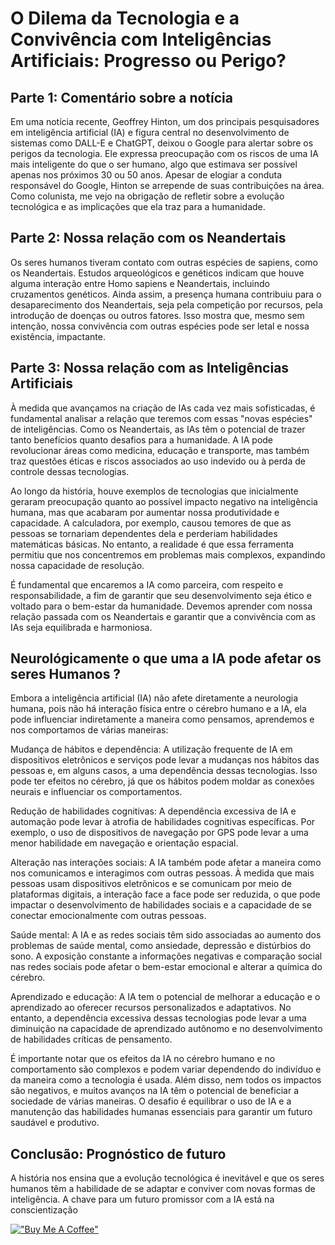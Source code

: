 # O Dilema da Tecnologia e a Convivência com Inteligências Artificiais: Progresso ou Perigo?

## Parte 1: Comentário sobre a notícia

Em uma notícia recente, Geoffrey Hinton, um dos principais pesquisadores em inteligência artificial (IA) e figura central no desenvolvimento de sistemas como DALL-E e ChatGPT, deixou o Google para alertar sobre os perigos da tecnologia. Ele expressa preocupação com os riscos de uma IA mais inteligente do que o ser humano, algo que estimava ser possível apenas nos próximos 30 ou 50 anos. Apesar de elogiar a conduta responsável do Google, Hinton se arrepende de suas contribuições na área. Como colunista, me vejo na obrigação de refletir sobre a evolução tecnológica e as implicações que ela traz para a humanidade.

## Parte 2: Nossa relação com os Neandertais

Os seres humanos tiveram contato com outras espécies de sapiens, como os Neandertais. Estudos arqueológicos e genéticos indicam que houve alguma interação entre Homo sapiens e Neandertais, incluindo cruzamentos genéticos. Ainda assim, a presença humana contribuiu para o desaparecimento dos Neandertais, seja pela competição por recursos, pela introdução de doenças ou outros fatores. Isso mostra que, mesmo sem intenção, nossa convivência com outras espécies pode ser letal e nossa existência, impactante.

## Parte 3: Nossa relação com as Inteligências Artificiais

À medida que avançamos na criação de IAs cada vez mais sofisticadas, é fundamental analisar a relação que teremos com essas "novas espécies" de inteligências. Como os Neandertais, as IAs têm o potencial de trazer tanto benefícios quanto desafios para a humanidade. A IA pode revolucionar áreas como medicina, educação e transporte, mas também traz questões éticas e riscos associados ao uso indevido ou à perda de controle dessas tecnologias.

Ao longo da história, houve exemplos de tecnologias que inicialmente geraram preocupação quanto ao possível impacto negativo na inteligência humana, mas que acabaram por aumentar nossa produtividade e capacidade. A calculadora, por exemplo, causou temores de que as pessoas se tornariam dependentes dela e perderiam habilidades matemáticas básicas. No entanto, a realidade é que essa ferramenta permitiu que nos concentremos em problemas mais complexos, expandindo nossa capacidade de resolução.

É fundamental que encaremos a IA como parceira, com respeito e responsabilidade, a fim de garantir que seu desenvolvimento seja ético e voltado para o bem-estar da humanidade. Devemos aprender com nossa relação passada com os Neandertais e garantir que a convivência com as IAs seja equilibrada e harmoniosa.

## Neurológicamente o que uma a IA pode afetar os seres Humanos ?

Embora a inteligência artificial (IA) não afete diretamente a neurologia humana, pois não há interação física entre o cérebro humano e a IA, ela pode influenciar indiretamente a maneira como pensamos, aprendemos e nos comportamos de várias maneiras:

Mudança de hábitos e dependência: A utilização frequente de IA em dispositivos eletrônicos e serviços pode levar a mudanças nos hábitos das pessoas e, em alguns casos, a uma dependência dessas tecnologias. Isso pode ter efeitos no cérebro, já que os hábitos podem moldar as conexões neurais e influenciar os comportamentos.

Redução de habilidades cognitivas: A dependência excessiva de IA e automação pode levar à atrofia de habilidades cognitivas específicas. Por exemplo, o uso de dispositivos de navegação por GPS pode levar a uma menor habilidade em navegação e orientação espacial.

Alteração nas interações sociais: A IA também pode afetar a maneira como nos comunicamos e interagimos com outras pessoas. À medida que mais pessoas usam dispositivos eletrônicos e se comunicam por meio de plataformas digitais, a interação face a face pode ser reduzida, o que pode impactar o desenvolvimento de habilidades sociais e a capacidade de se conectar emocionalmente com outras pessoas.

Saúde mental: A IA e as redes sociais têm sido associadas ao aumento dos problemas de saúde mental, como ansiedade, depressão e distúrbios do sono. A exposição constante a informações negativas e comparação social nas redes sociais pode afetar o bem-estar emocional e alterar a química do cérebro.

Aprendizado e educação: A IA tem o potencial de melhorar a educação e o aprendizado ao oferecer recursos personalizados e adaptativos. No entanto, a dependência excessiva dessas tecnologias pode levar a uma diminuição na capacidade de aprendizado autônomo e no desenvolvimento de habilidades críticas de pensamento.

É importante notar que os efeitos da IA no cérebro humano e no comportamento são complexos e podem variar dependendo do indivíduo e da maneira como a tecnologia é usada. Além disso, nem todos os impactos são negativos, e muitos avanços na IA têm o potencial de beneficiar a sociedade de várias maneiras. O desafio é equilibrar o uso de IA e a manutenção das habilidades humanas essenciais para garantir um futuro saudável e produtivo.

## Conclusão: Prognóstico de futuro

A história nos ensina que a evolução tecnológica é inevitável e que os seres humanos têm a habilidade de se adaptar e conviver com novas formas de inteligência. A chave para um futuro promissor com a IA está na conscientização

[!["Buy Me A Coffee"](https://user-images.githubusercontent.com/1376749/120938564-50c59780-c6e1-11eb-814f-22a0399623c5.png)](https://www.buymeacoffee.com/govinda777)